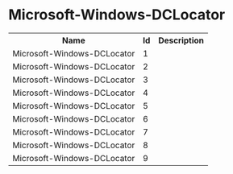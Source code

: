# Microsoft-Windows-DCLocator

<table>
<colgroup><col/><col/><col/></colgroup>
<tr><th>Name</th><th>Id</th><th>Description</th></tr>
<tr><td>Microsoft-Windows-DCLocator</td><td>1</td><td></td></tr>
<tr><td>Microsoft-Windows-DCLocator</td><td>2</td><td></td></tr>
<tr><td>Microsoft-Windows-DCLocator</td><td>3</td><td></td></tr>
<tr><td>Microsoft-Windows-DCLocator</td><td>4</td><td></td></tr>
<tr><td>Microsoft-Windows-DCLocator</td><td>5</td><td></td></tr>
<tr><td>Microsoft-Windows-DCLocator</td><td>6</td><td></td></tr>
<tr><td>Microsoft-Windows-DCLocator</td><td>7</td><td></td></tr>
<tr><td>Microsoft-Windows-DCLocator</td><td>8</td><td></td></tr>
<tr><td>Microsoft-Windows-DCLocator</td><td>9</td><td></td></tr>
</table>
